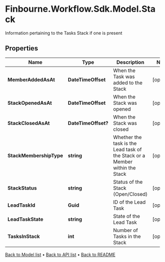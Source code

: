 # Finbourne.Workflow.Sdk.Model.Stack
Information pertaining to the Tasks Stack if one is present

## Properties

Name | Type | Description | Notes
------------ | ------------- | ------------- | -------------
**MemberAddedAsAt** | **DateTimeOffset** | When the Task was added to the Stack | [optional] 
**StackOpenedAsAt** | **DateTimeOffset** | When the Stack was opened | [optional] 
**StackClosedAsAt** | **DateTimeOffset?** | When the Stack was closed | [optional] 
**StackMembershipType** | **string** | Whether the task is the Lead task of the Stack or a Member within the Stack | [optional] 
**StackStatus** | **string** | Status of the Stack (Open/Closed) | [optional] 
**LeadTaskId** | **Guid** | ID of the Lead Task | [optional] 
**LeadTaskState** | **string** | State of the Lead Task | [optional] 
**TasksInStack** | **int** | Number of Tasks in the Stack | [optional] 

[Back to Model list](../README.md#documentation-for-models) &#8226; [Back to API list](../README.md#documentation-for-api-endpoints) &#8226; [Back to README](../README.md)

